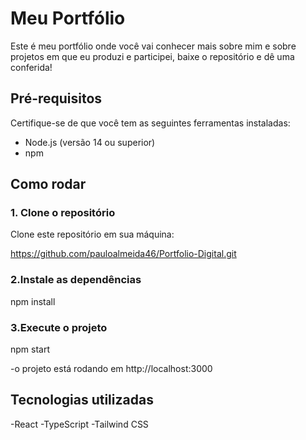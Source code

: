 # Meu Portfólio

Este é meu portfólio onde você vai conhecer mais sobre mim e sobre projetos em que eu produzi e participei, baixe o repositório e dê uma conferida!

## Pré-requisitos

Certifique-se de que você tem as seguintes ferramentas instaladas:

- Node.js (versão 14 ou superior)
- npm

## Como rodar

### 1. Clone o repositório

Clone este repositório em sua máquina:

https://github.com/pauloalmeida46/Portfolio-Digital.git

### 2.Instale as dependências

npm install

### 3.Execute o projeto

npm start

-o projeto está rodando em http://localhost:3000

## Tecnologias utilizadas

-React
-TypeScript
-Tailwind CSS


